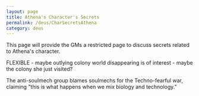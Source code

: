 ```yaml
---
layout: page
title: Athena's Character's Secrets
permalink: /deus/CharSecretsAthena
category: deus
---
```

This page will provide the GMs a restricted page to discuss secrets related to Athena's character.

FLEXIBLE - maybe outlying colony world disappearing is of interest - maybe the colony she just visited?

The anti-soulmech group blames soulmechs for the Techno-fearful war, claiming &quot;this is what happens when we mix biology and technology.&quot;
